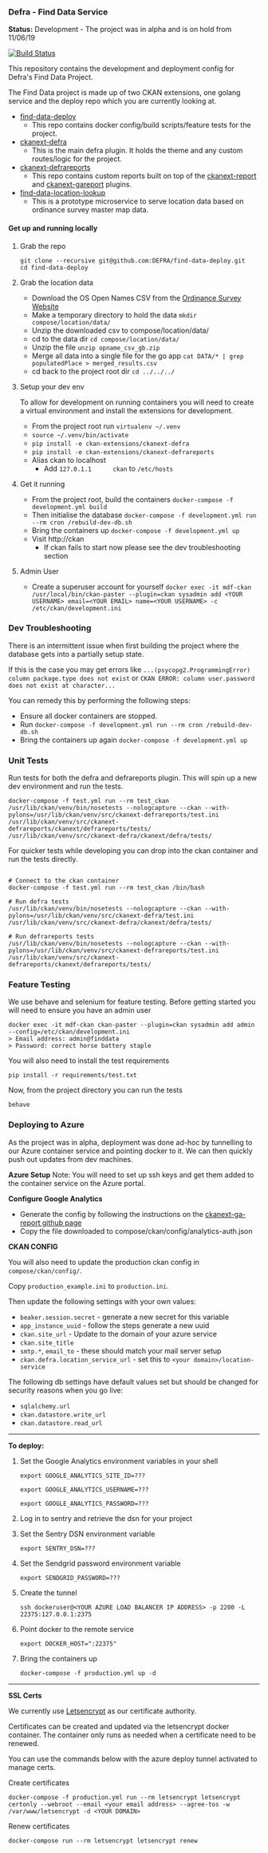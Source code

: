 ### Defra - Find Data Service

**Status:** Development - The project was in alpha and is on hold from 11/06/19

[![Build Status](https://travis-ci.org/DEFRA/find-data-deploy.svg?branch=master)](https://travis-ci.org/DEFRA/find-data-deploy)

This repository contains the development and deployment config for Defra's Find Data Project.

The Find Data project is made up of two CKAN extensions, one golang service and the deploy repo which you are currently looking at.

* [find-data-deploy](https://github.com/DEFRA/find-data-deploy)
  * This repo contains docker config/build scripts/feature tests for the project.
* [ckanext-defra](https://github.com/DEFRA/ckanext-defra)
  * This is the main defra plugin. It holds the theme and any custom routes/logic for the project. 
* [ckanext-defrareports](https://github.com/DEFRA/ckanext-defrareports)
  * This repo contains custom reports built on top of the [ckanext-report](https://github.com/datagovuk/ckanext-report) and [ckanext-gareport](https://github.com/datagovuk/ckanext-ga-report) plugins.
* [find-data-location-lookup](https://github.com/DEFRA/find-data-location-lookup)
  * This is a prototype microservice to serve location data based on ordinance survey master map data.


#### Get up and running locally

1. Grab the repo
    ```
    git clone --recursive git@github.com:DEFRA/find-data-deploy.git
    cd find-data-deploy
    ```

2. Grab the location data
    * Download the OS Open Names CSV from the [Ordinance Survey Website](https://www.ordnancesurvey.co.uk/opendatadownload/products.html#OPNAME)
    * Make a temporary directory to hold the data `mkdir compose/location/data/`
    * Unzip the downloaded csv to compose/location/data/
    * cd to the data dir `cd compose/location/data/`
    * Unzip the file `unzip opname_csv_gb.zip`
    * Merge all data into a single file for the go app `cat DATA/* | grep populatedPlace > merged_results.csv`
    * cd back to the project root dir `cd ../../../`

3. Setup your dev env

    To allow for development on running containers you will need to create a virtual environment and install the extensions for development.
    * From the project root run `virtualenv ~/.venv`
    * `source ~/.venv/bin/activate`
    * `pip install -e ckan-extensions/ckanext-defra`
    * `pip install -e ckan-extensions/ckanext-defrareports`
    * Alias ckan to localhost
        * Add `127.0.1.1      ckan` to `/etc/hosts` 
    
4. Get it running
    * From the project root, build the containers `docker-compose -f development.yml build`
    * Then initialise the database `docker-compose -f development.yml run --rm cron /rebuild-dev-db.sh`
    * Bring the containers up `docker-compose -f development.yml up`
    * Visit http://ckan
      * If ckan fails to start now please see the dev troubleshooting section

5. Admin User
    * Create a superuser account for yourself ``docker exec -it mdf-ckan /usr/local/bin/ckan-paster --plugin=ckan sysadmin add <YOUR USERNAME> email=<YOUR EMAIL> name=<YOUR USERNAME> -c /etc/ckan/development.ini``
    

### Dev Troubleshooting

There is an intermittent issue when first building the project where the database gets into a partially setup state.

If this is the case you may get errors like `...(psycopg2.ProgrammingError) column package.type does not exist` or `CKAN ERROR: column user.password does not exist at character...`

You can remedy this by performing the following steps:
 
  * Ensure all docker containers are stopped.
  * Run `docker-compose -f development.yml run --rm cron /rebuild-dev-db.sh`
  * Bring the containers up again `docker-compose -f development.yml up`


### Unit Tests

Run tests for both the defra and defrareports plugin. This will spin up a new dev environment and run the tests.
```.env
docker-compose -f test.yml run --rm test_ckan /usr/lib/ckan/venv/bin/nosetests --nologcapture --ckan --with-pylons=/usr/lib/ckan/venv/src/ckanext-defrareports/test.ini /usr/lib/ckan/venv/src/ckanext-defrareports/ckanext/defrareports/tests/ /usr/lib/ckan/venv/src/ckanext-defra/ckanext/defra/tests/
```

For quicker tests while developing you can drop into the ckan container and run the tests directly.
```.env

# Connect to the ckan container
docker-compose -f test.yml run --rm test_ckan /bin/bash

# Run defra tests
/usr/lib/ckan/venv/bin/nosetests --nologcapture --ckan --with-pylons=/usr/lib/ckan/venv/src/ckanext-defra/test.ini /usr/lib/ckan/venv/src/ckanext-defra/ckanext/defra/tests/

# Run defrareports tests
/usr/lib/ckan/venv/bin/nosetests --nologcapture --ckan --with-pylons=/usr/lib/ckan/venv/src/ckanext-defrareports/test.ini /usr/lib/ckan/venv/src/ckanext-defrareports/ckanext/defrareports/tests/
```

### Feature Testing
We use behave and selenium for feature testing. Before getting started you will need to ensure you have an admin user

```
docker exec -it mdf-ckan ckan-paster --plugin=ckan sysadmin add admin --config=/etc/ckan/development.ini
> Email address: admin@finddata
> Password: correct horse battery staple
```

You will also need to install the test requirements
```
pip install -r requirements/test.txt
```

Now, from the project directory you can run the tests
```
behave
```

### Deploying to Azure

As the project was in alpha, deployment was done ad-hoc by tunnelling to our Azure container service and pointing docker to it. We can then quickly push out updates from dev machines.

**Azure Setup**
Note: You will need to set up ssh keys and get them added to the container service on the Azure portal.


**Configure Google Analytics**

  * Generate the config by following the instructions on the [ckanext-ga-report github page](https://github.com/datagovuk/ckanext-ga-report#setup-google-analytics)
  * Copy the file downloaded to compose/ckan/config/analytics-auth.json


**CKAN CONFIG**

You will also need to update the production ckan config in `compose/ckan/config/`. 

Copy `production_example.ini` to `production.ini`.

Then update the following settings with your own values:

* `beaker.session.secret` - generate a new secret for this variable
* `app_instance_uuid` - follow the steps generate a new uuid
* `ckan.site_url` - Update to the domain of your azure service
* `ckan.site_title`
* `smtp.*`, `email_to` - these should match your mail server setup
* `ckan.defra.location_service_url` - set this to `<your domain>/location-service`

The following db settings have default values set but should be changed for security reasons when you go live:

* `sqlalchemy.url`
* `ckan.datastore.write_url`
* `ckan.datastore.read_url`

-----------

**To deploy:**

1. Set the Google Analytics environment variables in your shell

    `export GOOGLE_ANALYTICS_SITE_ID=???`
    
    `export GOOGLE_ANALYTICS_USERNAME=???`
    
    `export GOOGLE_ANALYTICS_PASSWORD=???`
    
2. Log in to sentry and retrieve the dsn for your project

3. Set the Sentry DSN environment variable 
    
    `export SENTRY_DSN=???`
    
4. Set the Sendgrid password environment variable
 
    `export SENDGRID_PASSWORD=???`
    
5. Create the tunnel 
    
    `ssh dockeruser@<YOUR AZURE LOAD BALANCER IP ADDRESS> -p 2200 -L 22375:127.0.0.1:2375`
    
6. Point docker to the remote service
 
    `export DOCKER_HOST=":22375"`
    
7. Bring the containers up 
    
    `docker-compose -f production.yml up -d`

-----------

**SSL Certs**

We currently use [Letsencrypt](https://letsencrypt.org/) as our certificate authority.

Certificates can be created and updated via the letsencrypt docker container. The container only runs as needed when a certificate need to be renewed. 

You can use the commands below with the azure deploy tunnel activated to manage certs. 


Create certificates
```
docker-compose -f production.yml run --rm letsencrypt letsencrypt certonly --webroot --email <your email address> --agree-tos -w /var/www/letsencrypt -d <YOUR DOMAIN>
```

Renew certificates
```
docker-compose run --rm letsencrypt letsencrypt renew
```

